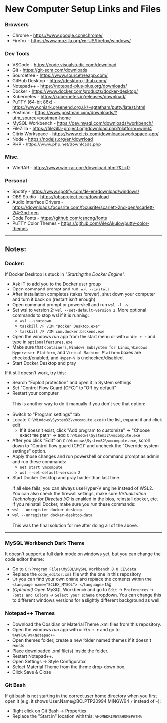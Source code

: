 # New Computer Setup Links and Files
### Browsers
- Chrome - https://www.google.com/chrome/
- Firefox - https://www.mozilla.org/en-US/firefox/windows/
### Dev Tools
- VSCode - https://code.visualstudio.com/download
- Git - https://git-scm.com/downloads
- Sourcetree - https://www.sourcetreeapp.com/
- GitHub Desktop - https://desktop.github.com/
- Notepad++ - https://notepad-plus-plus.org/downloads/
- Docker - https://www.docker.com/products/docker-desktop/
- Kubernetes - https://kubernetes.io/releases/download/
- PuTTY (64-bit 86x) - https://www.chiark.greenend.org.uk/~sgtatham/putty/latest.html
- Postman - https://www.postman.com/downloads/?utm_source=postman-home
- MySQL Workbench - https://dev.mysql.com/downloads/workbench/
- FileZilla - https://filezilla-project.org/download.php?platform=win64
- Citrix Workspace - https://www.citrix.com/downloads/workspace-app/
- Node - https://nodejs.org/en/download
- PHP - https://www.php.net/downloads.php
### Misc.
- WinRAR - https://www.win-rar.com/download.html?&L=0
### Personal
- Spotify - https://www.spotify.com/de-en/download/windows/
- OBS Studio - https://obsproject.com/download
- Audio Interface Drivers - https://downloads.focusrite.com/focusrite/scarlett-2nd-gen/scarlett-2i4-2nd-gen
- Code Fonts - https://github.com/cancng/fonts
- PuTTY Color Themes - https://github.com/AlexAkulov/putty-color-themes


---
## Notes:
### Docker:
If Docker Desktop is stuck in _"Starting the Docker Engine"_:
- Ask IT to add you to the Docker user group
- Open command prompt and run: `wsl --install`
- After installation completes (takes forever), shut down your computer and turn it back on (restart isn't enough)
- Open command prompt or powershell and run `wsl -l -v`
- Set wsl to version 2: `wsl --set-default-version 2`. More optional commands to stop wsl if it is running:
  - `wsl --shutdown`
  - `taskkill /F /IM "Docker Desktop.exe"`
  - `taskkill /F /IM com.docker.backend.exe`
- Open the windows _run_ app from the start menu or with `⊞ Win + r` and type in `optionalfeatures.exe`
- Make sure that `Containers`, `Windows Subsystem for Linux`, `Windows Hypervisor Platform`, and `Virtual Machine Platform` boxes are checked/enabled, and `Hyper-V` is unchecked/disabled.
- Start Docker Desktop and pray

If it still doesn't work, try this:
- Search "Exploit protection" and open it in System settings
- Set "Control Flow Guard (CFG)" to "Off by default"
- Restart your computer
<br></br>
This is another way to do it manually if you don't see that option:
<br></br>
- Switch to "Program settings" tab
- Locate `C:\Windows\System32\vmcompute.exe` in the list, expand it and click edit
  - If it doesn't exist, click "Add program to customize" -> "Choose exact file path" -> add `C:\Windows\System32\vmcompute.exe`
- After you click "Edit" on `C:\Windows\System32\vmcompute.exe`, scroll down to "Control flow guard (CFG)" and uncheck the "Override system settings" option.
- Apply those changes and run powershell or command prompt as admin and run these commands:
  - `net start vmcompute`
  - `wsl --set-default-version 2`
- Start Docker Desktop and pray harder than last time.
<br></br>
If all else fails, you can always use Hyper-V engine instead of WSL2. You can also check the firewall settings, make sure _Virtualization Technology for Directed I/O_ is enabled in the bios, reinstall docker, etc. If you reinstall Docker, make sure you run these commands: 
- `wsl --unregister docker-desktop `
- `wsl --unregister docker-desktop-data`
<br></br>
This was the final solution for me after doing all of the above.
---
### MySQL Workbench Dark Theme
It doesn't support a full dark mode on windows yet, but you can change the code editor theme:
- Go to `C:\Program Files\MySQL\MySQL Workbench 8.0 CE\data`
- Replace the `code_editor.xml` file with the one in this repository
- Or you can find your own online and replace the contents within the `<language name="SCLEX_MYSQL"> </language>` tag
- _(Optional)_ Open MySQL Workbench and go to `Edit` → `Preferences` → `Fonts and Colors` → `Select your scheme` dropdown. You can change this to different windows versions for a slightly different background as well.
### Notepad++ Themes
- Download the Obsidian or Material Theme .xml files from this repository.
- Open the windows _run_ app with `⊞ Win + r` and go to `%APPDATA%\Notepad++`
- Open themes folder, create a new folder named themes if it doesn't exists.
- Place downloaded .xml file(s) inside the folder.
- Restart Notepad++.
- Open Settings -> Style Configurator.
- Select Material Theme from the theme drop-down box.
- Click Save & Close
### Git Bash
If git bash is not starting in the correct user home directory when you first open it (e.g. it shows User.Name@BCLPTP20994 MINGW64 `/` instead of `~`):
- Right click on Git Bash -> Properties
- Replace the "Start in" location with this: `%HOMEDRIVE%%HOMEPATH%`
